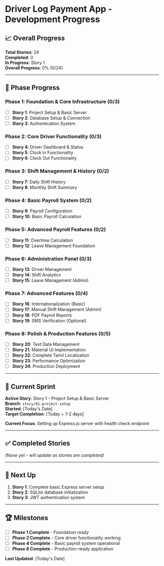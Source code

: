 # Driver Log Payment App - Development Progress

## 📈 Overall Progress

**Total Stories**: 24  
**Completed**: 0  
**In Progress**: Story 1  
**Overall Progress**: 0% (0/24)

---

## 🚀 Phase Progress

### **Phase 1: Foundation & Core Infrastructure** (0/3)
- [ ] **Story 1**: Project Setup & Basic Server
- [ ] **Story 2**: Database Setup & Connection  
- [ ] **Story 3**: Authentication System

### **Phase 2: Core Driver Functionality** (0/3)
- [ ] **Story 4**: Driver Dashboard & Status
- [ ] **Story 5**: Clock In Functionality
- [ ] **Story 6**: Clock Out Functionality

### **Phase 3: Shift Management & History** (0/2)
- [ ] **Story 7**: Daily Shift History
- [ ] **Story 8**: Monthly Shift Summary

### **Phase 4: Basic Payroll System** (0/2)
- [ ] **Story 9**: Payroll Configuration
- [ ] **Story 10**: Basic Payroll Calculation

### **Phase 5: Advanced Payroll Features** (0/2)
- [ ] **Story 11**: Overtime Calculation
- [ ] **Story 12**: Leave Management Foundation

### **Phase 6: Administration Panel** (0/3)
- [ ] **Story 13**: Driver Management
- [ ] **Story 14**: Shift Analytics
- [ ] **Story 15**: Leave Management (Admin)

### **Phase 7: Advanced Features** (0/4)
- [ ] **Story 16**: Internationalization (Basic)
- [ ] **Story 17**: Manual Shift Management (Admin)
- [ ] **Story 18**: PDF Payroll Reports
- [ ] **Story 19**: SMS Verification (Optional)

### **Phase 8: Polish & Production Features** (0/5)
- [ ] **Story 20**: Test Data Management
- [ ] **Story 21**: Material UI Implementation
- [ ] **Story 22**: Complete Tamil Localization
- [ ] **Story 23**: Performance Optimization
- [ ] **Story 24**: Production Deployment

---

## 🎯 Current Sprint

**Active Story**: Story 1 - Project Setup & Basic Server  
**Branch**: `story/01-project-setup`  
**Started**: [Today's Date]  
**Target Completion**: [Today + 1-2 days]  

**Current Focus**: Setting up Express.js server with health check endpoint

---

## ✅ Completed Stories

*(None yet - will update as stories are completed)*

---

## 📅 Next Up

1. **Story 1**: Complete basic Express server setup
2. **Story 2**: SQLite database initialization  
3. **Story 3**: JWT authentication system

---

## 🏆 Milestones

- [ ] **Phase 1 Complete** - Foundation ready
- [ ] **Phase 2 Complete** - Core driver functionality working
- [ ] **Phase 4 Complete** - Basic payroll system operational
- [ ] **Phase 8 Complete** - Production-ready application

**Last Updated**: [Today's Date]